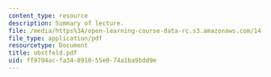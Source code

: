 ```yaml
---
content_type: resource
description: Summary of lecture.
file: /media/https%3A/open-learning-course-data-rc.s3.amazonaws.com/14-462-advanced-macroeconomics-ii-spring-2004/ff9794acfa34891055e074a1ba9bdd9e_obstfeld.pdf
file_type: application/pdf
resourcetype: Document
title: obstfeld.pdf
uid: ff9794ac-fa34-8910-55e0-74a1ba9bdd9e
---
```


